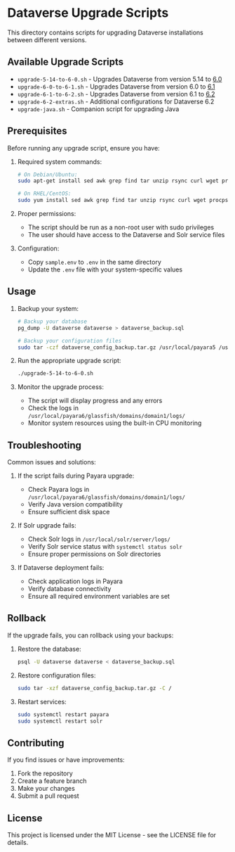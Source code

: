 # Dataverse Upgrade Scripts

This directory contains scripts for upgrading Dataverse installations between different versions.

## Available Upgrade Scripts

- `upgrade-5-14-to-6-0.sh` - Upgrades Dataverse from version 5.14 to [6.0](https://github.com/IQSS/dataverse/releases/tag/v6.0)
- `upgrade-6-0-to-6-1.sh` - Upgrades Dataverse from version 6.0 to [6.1](https://github.com/IQSS/dataverse/releases/tag/v6.1)
- `upgrade-6-1-to-6-2.sh` - Upgrades Dataverse from version 6.1 to [6.2](https://github.com/IQSS/dataverse/releases/tag/v6.2)
- `upgrade-6-2-extras.sh` - Additional configurations for Dataverse 6.2
- `upgrade-java.sh` - Companion script for upgrading Java

## Prerequisites

Before running any upgrade script, ensure you have:

1. Required system commands:
   ```bash
   # On Debian/Ubuntu:
   sudo apt-get install sed awk grep find tar unzip rsync curl wget procps systemd jq bc ed procps

   # On RHEL/CentOS:
   sudo yum install sed awk grep find tar unzip rsync curl wget procps systemd jq bc ed procps-ng
   ```

2. Proper permissions:
   - The script should be run as a non-root user with sudo privileges
   - The user should have access to the Dataverse and Solr service files

3. Configuration:
   - Copy `sample.env` to `.env` in the same directory
   - Update the `.env` file with your system-specific values

## Usage

1. Backup your system:
   ```bash
   # Backup your database
   pg_dump -U dataverse dataverse > dataverse_backup.sql

   # Backup your configuration files
   sudo tar -czf dataverse_config_backup.tar.gz /usr/local/payara5 /usr/local/solr
   ```

2. Run the appropriate upgrade script:
   ```bash
   ./upgrade-5-14-to-6-0.sh
   ```

3. Monitor the upgrade process:
   - The script will display progress and any errors
   - Check the logs in `/usr/local/payara6/glassfish/domains/domain1/logs/`
   - Monitor system resources using the built-in CPU monitoring

## Troubleshooting

Common issues and solutions:

1. If the script fails during Payara upgrade:
   - Check Payara logs in `/usr/local/payara6/glassfish/domains/domain1/logs/`
   - Verify Java version compatibility
   - Ensure sufficient disk space

2. If Solr upgrade fails:
   - Check Solr logs in `/usr/local/solr/server/logs/`
   - Verify Solr service status with `systemctl status solr`
   - Ensure proper permissions on Solr directories

3. If Dataverse deployment fails:
   - Check application logs in Payara
   - Verify database connectivity
   - Ensure all required environment variables are set

## Rollback

If the upgrade fails, you can rollback using your backups:

1. Restore the database:
   ```bash
   psql -U dataverse dataverse < dataverse_backup.sql
   ```

2. Restore configuration files:
   ```bash
   sudo tar -xzf dataverse_config_backup.tar.gz -C /
   ```

3. Restart services:
   ```bash
   sudo systemctl restart payara
   sudo systemctl restart solr
   ```

## Contributing

If you find issues or have improvements:

1. Fork the repository
2. Create a feature branch
3. Make your changes
4. Submit a pull request

## License

This project is licensed under the MIT License - see the LICENSE file for details. 